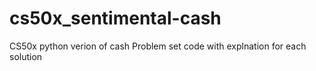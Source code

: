 # cs50x_sentimental-cash
CS50x python verion of cash Problem set code with explnation for each solution
